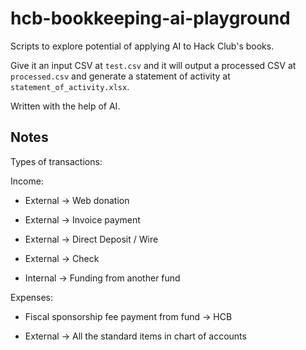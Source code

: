 # hcb-bookkeeping-ai-playground

Scripts to explore potential of applying AI to Hack Club's books.

Give it an input CSV at `test.csv` and it will output a processed CSV at
`processed.csv` and generate a statement of activity at
`statement_of_activity.xlsx`.

Written with the help of AI.

## Notes

Types of transactions:

Income:

- External -> Web donation
- External -> Invoice payment
- External -> Direct Deposit / Wire
- External -> Check

- Internal -> Funding from another fund

Expenses:

- Fiscal sponsorship fee payment from fund -> HCB

- External -> All the standard items in chart of accounts